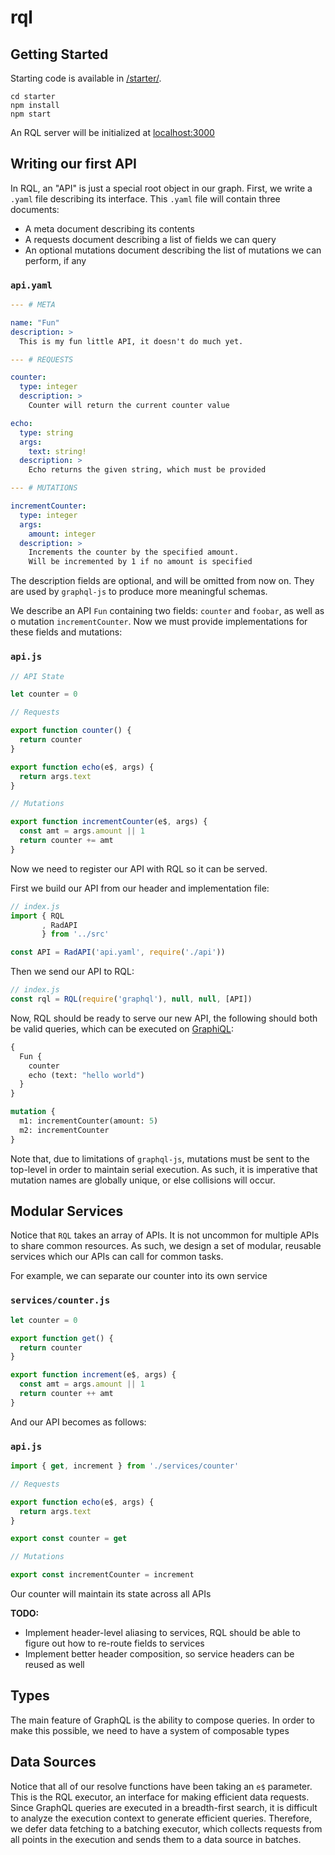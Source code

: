 # rql

## Getting Started

Starting code is available in [/starter/](https://github.com/jqyu/rql/tree/master/starter).

```shell
cd starter
npm install
npm start
```

An RQL server will be initialized at [localhost:3000](http://localhost:3000/graphql)

## Writing our first API

In RQL, an "API" is just a special root object in our graph. First, we write a `.yaml` file describing its interface.
This `.yaml` file will contain three documents:

- A meta document describing its contents
- A requests document describing a list of fields we can query
- An optional mutations document describing the list of mutations we can perform, if any

### `api.yaml`

```yaml
--- # META

name: "Fun"
description: >
  This is my fun little API, it doesn't do much yet.

--- # REQUESTS

counter:
  type: integer
  description: >
    Counter will return the current counter value

echo:
  type: string
  args:
    text: string!
  description: >
    Echo returns the given string, which must be provided

--- # MUTATIONS

incrementCounter:
  type: integer
  args:
    amount: integer
  description: >
    Increments the counter by the specified amount.
    Will be incremented by 1 if no amount is specified
```

The description fields are optional, and will be omitted from now on. They are used by `graphql-js` to produce more meaningful schemas.

We describe an API `Fun` containing two fields: `counter` and `foobar`, as well as o mutation `incrementCounter`.
Now we must provide implementations for these fields and mutations:

### `api.js`

```js
// API State

let counter = 0

// Requests

export function counter() {
  return counter
}

export function echo(e$, args) {
  return args.text
}

// Mutations

export function incrementCounter(e$, args) {
  const amt = args.amount || 1
  return counter += amt
}
```

Now we need to register our API with RQL so it can be served.

First we build our API from our header and implementation file:
```javascript
// index.js 
import { RQL
       , RadAPI
       } from '../src'

const API = RadAPI('api.yaml', require('./api'))
```

Then we send our API to RQL:
```javascript
// index.js
const rql = RQL(require('graphql'), null, null, [API])
```

Now, RQL should be ready to serve our new API, the following should both be valid queries, which can be executed on [GraphiQL](http://localhost:3000/graphql):
```graphql
{
  Fun {
    counter
    echo (text: "hello world")
  }
}
```
```graphql
mutation {
  m1: incrementCounter(amount: 5)
  m2: incrementCounter
}
```
Note that, due to limitations of `graphql-js`, mutations must be sent to the top-level in order to maintain serial execution.
As such, it is imperative that mutation names are globally unique, or else collisions will occur.

## Modular Services

Notice that `RQL` takes an array of APIs.
It is not uncommon for multiple APIs to share common resources.
As such, we design a set of modular, reusable services which our APIs can call for common tasks.

For example, we can separate our counter into its own service

### `services/counter.js`

```javascript
let counter = 0

export function get() {
  return counter
}

export function increment(e$, args) {
  const amt = args.amount || 1
  return counter ++ amt
}
```

And our API becomes as follows:

### `api.js`
 
```javascript
import { get, increment } from './services/counter'

// Requests

export function echo(e$, args) {
  return args.text
}

export const counter = get

// Mutations

export const incrementCounter = increment
```

Our counter will maintain its state across all APIs

**TODO:**

- Implement header-level aliasing to services, RQL should be able to figure out how to re-route fields to services
- Implement better header composition, so service headers can be reused as well

## Types

The main feature of GraphQL is the ability to compose queries.
In order to make this possible, we need to have a system of composable types



## Data Sources

Notice that all of our resolve functions have been taking an `e$` parameter.
This is the RQL executor, an interface for making efficient data requests.
Since GraphQL queries are executed in a breadth-first search, it is difficult to analyze the execution context to generate efficient queries.
Therefore, we defer data fetching to a batching executor, which collects requests from all points in the execution and sends them to a data source in batches.
